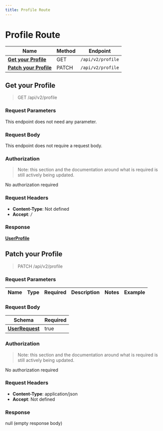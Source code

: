 ```yaml
---
title: Profile Route
---
```


# Profile Route




| Name | Method | Endpoint |
|------------- | ------------- | -------------|
| [**Get your Profile**](#getProfile) | GET | `/api/v2/profile` |
| [**Patch your Profile**](#updateProfile) | PATCH | `/api/v2/profile` |



## **Get your Profile** <a name="getProfile"></a>

> GET /api/v2/profile


### Request Parameters
This endpoint does not need any parameter.


### Request Body
This endpoint does not require a request body.

### Authorization

> Note: this section and the documentation around what is required is still actively being updated.

No authorization required

### Request Headers

- **Content-Type**: Not defined
- **Accept**: */*

### Response

[**UserProfile**](./models/UserProfile.md)


## **Patch your Profile** <a name="updateProfile"></a>

> PATCH /api/v2/profile


### Request Parameters


| Name | Type | Required | Description | Notes | Example |
| ---- | ---- | -------- | ----------- | --- |---|


### Request Body
| Schema | Required | 
| ------ | --- | 
| [**UserRequest**](./models/UserRequest) | true |


### Authorization

> Note: this section and the documentation around what is required is still actively being updated.

No authorization required

### Request Headers

- **Content-Type**: application/json
- **Accept**: Not defined

### Response

null (empty response body)

